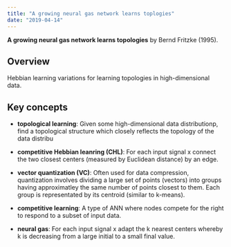 ```yaml
---
title: "A growing neural gas network learns toplogies"
date: "2019-04-14"
---
```

**A growing neural gas network learns topologies**
by Bernd Fritzke (1995). 

## Overview

Hebbian learning variations for learning topologies in high-dimensional data.

## Key concepts

* **topological learning**: Given some high-dimensional data distributionp, find a topological
structure which closely reflects the topology of the data distribu

* **competitive Hebbian leanring (CHL)**: For each input signal x connect the two closest centers (measured
by Euclidean distance) by an edge. 

* **vector quantization (VC)**: Often used for data compression, quantization involves dividing a large
set of points (vectors) into groups having approximatley the same number of points closest to them. Each
group is representated by its centroid (similar to k-means). 

* **competitive learning**: A type of ANN where nodes compete for the right to respond to a subset
of input data.

* **neural gas**: For each input signal x adapt the k nearest centers whereby k is
decreasing from a large initial to a small final value. 

